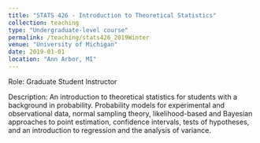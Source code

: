 ```yaml
---
title: "STATS 426 - Introduction to Theoretical Statistics"
collection: teaching
type: "Undergraduate-level course"
permalink: /teaching/stats426_2019Winter
venue: "University of Michigan"
date: 2019-01-01
location: "Ann Arbor, MI"
---
```


Role: Graduate Student Instructor

Description: An introduction to theoretical statistics for students with a background in probability. Probability models for experimental and observational data, normal sampling theory, likelihood-based and Bayesian approaches to point estimation, confidence intervals, tests of hypotheses, and an introduction to regression and the analysis of variance.

